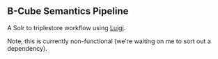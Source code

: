 ## B-Cube Semantics Pipeline

A Solr to triplestore workflow using [Luigi](https://pypi.python.org/pypi/luigi).

Note, this is currently non-functional (we're waiting on me to sort out a dependency). 
